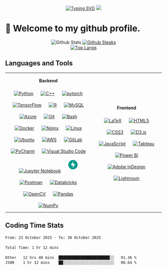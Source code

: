 <p align="center"> 
  <a href="https://git.io/typing-svg"><img src="https://readme-typing-svg.demolab.com?font=Fira+Code&size=16&pause=1000&color=45F74B&background=000000E1&center=true&vCenter=true&width=160&height=29&lines=Visitor+Counts%3A" alt="Typing SVG" /></a>
  <img src="https://profile-counter.deno.dev/selichuyi/count.svg" />
</p>

👋 Welcome to my github profile.
=====

<!-- 
- 🔭 I’m currently working on ...
- 🌱 I’m currently learning ...
- 👯 I’m looking to collaborate on ...
- 🤔 I’m looking for help with ...
- 💬 Ask me about ...
- 📫 How to reach me: ...
- 😄 Pronouns: ...
- ⚡ Fun fact: ...
-->


<!-- 
[![WakaTime stats](https://github-readme-stats.vercel.app/api/wakatime?username=selin)](https://github.com/anuraghazra/github-readme-stats)
![profile views](https://komarev.com/ghpvc/?username=selichuyi)
  <a href="https://github.com/anuraghazra/github-readme-stats"><img src="https://github-readme-stats.vercel.app/api/top-langs/?username=selichuyi&layout=compact&title_color=eb8921" alt="Top Langs" /></a> 
  <a href="https://git.io/streak-stats"><img src="https://streak-stats.demolab.com?user=selin" alt="Github Steaks" /></a> <br>
  <a href="https://github.com/ryo-ma/github-profile-trophy"><img src="https://github-profile-trophy.vercel.app/?username=selichuyi" alt="selichuyi" /></a>
  <a href="https://github.com/anuraghazra/github-readme-stats"><img src="https://github-readme-stats-selinaver.vercel.app/api/wakatime?username=selin&layout=compact&title_color=eb8921" alt="wakatime"></a> 
-->
<!-- ###################################################################### Metrics ###################################################################### -->
<p align="center"> 
  <a><img src="https://github-readme-stats-selinaver.vercel.app/api?username=selichuyi&count_private=true&show_icons=true&bg_color=00000000&title_color=eb8921&icon_color=eb8921&text_color=black&hide_rank=true" alt="Github Stats"></a> 
  <a href="https://git.io/streak-stats"><img src="https://github-readme-streak-stats-sage-chi.vercel.app?user=selichuyi&card_width=490&mode=weekly&count_private=true" alt="Github Steaks" /></a> <br>
  <a href="https://github.com/anuraghazra/github-readme-stats"><img src="https://github-readme-stats-selinaver.vercel.app/api/top-langs/?username=selichuyi&layout=compact&title_color=eb8921&count_private=true" alt="Top Langs" /></a> 
</p>




## Languages and Tools
<table><tr><td valign="center" width="55%">

<p align="center"><b>Backend</b></p>
<div align="center">  
  <a href="https://www.python.org/" target="_blank"><img style="margin: 10px" src="https://profilinator.rishav.dev/skills-assets/python-original.svg" alt="Python" height="30" /></a>  
  <a href="https://www.cplusplus.com/" target="_blank"><img style="margin: 10px" src="https://profilinator.rishav.dev/skills-assets/cplusplus-original.svg" alt="C++" height="30" /></a>  
  <a href="https://pytorch.org/" target="_blank"><img style="margin: 10px" src="https://profilinator.rishav.dev/skills-assets/pytorch-icon.svg" alt="pytorch" height="30" /></a>  
  <a href="https://www.tensorflow.org/" target="_blank"><img style="margin: 10px" src="https://profilinator.rishav.dev/skills-assets/tensorflow-icon.svg" alt="TensorFlow" height="30" /></a>  
  <a href="https://www.r-project.org/" target="_blank"><img style="margin: 10px" src="https://profilinator.rishav.dev/skills-assets/r.svg" alt="R" height="30" /></a>  
  <a href="https://www.mysql.com/" target="_blank"><img style="margin: 10px" src="https://profilinator.rishav.dev/skills-assets/mysql-original-wordmark.svg" alt="MySQL" height="30" /></a>  
  <a href="https://azure.microsoft.com/en-in/" target="_blank"><img style="margin: 10px" src="https://profilinator.rishav.dev/skills-assets/microsoft_azure-icon.svg" alt="Azure" height="30" /></a>  
  <a href="https://github.com/" target="_blank"><img style="margin: 10px" src="https://profilinator.rishav.dev/skills-assets/git-scm-icon.svg" alt="Git" height="30" /></a>  
  <a href="https://www.gnu.org/software/bash/" target="_blank"><img style="margin: 10px" src="https://profilinator.rishav.dev/skills-assets/gnu_bash-icon.svg" alt="Bash" height="30" /></a>  
  <a href="https://www.docker.com/" target="_blank"><img style="margin: 10px" src="https://profilinator.rishav.dev/skills-assets/docker-original-wordmark.svg" alt="Docker" height="30" /></a>  
  <a href="https://www.nginx.com/" target="_blank"><img style="margin: 10px" src="https://profilinator.rishav.dev/skills-assets/nginx-original.svg" alt="Nginx" height="30" /></a>  
  <a href="https://www.linux.org/" target="_blank"><img style="margin: 10px" src="https://profilinator.rishav.dev/skills-assets/linux-original.svg" alt="Linux" height="30" /></a>  
  <a href="https://ubuntu.com/"><img style="margin: 10px" height="30" src="https://raw.githubusercontent.com/marwin1991/profile-technology-icons/refs/heads/main/icons/ubuntu.png" alt="Ubuntu" /></a>
  <a href="https://aws.amazon.com/" target="_blank"><img style="margin: 10px" src="https://profilinator.rishav.dev/skills-assets/amazonwebservices-original-wordmark.svg" alt="AWS" height="30" /></a> 
  <a href="https://about.gitlab.com/"><img style="margin: 10px" height="30" src="https://raw.githubusercontent.com/marwin1991/profile-technology-icons/refs/heads/main/icons/gitlab.png" alt="GitLab" /></a>
  <a href="https://www.jetbrains.com/pycharm/"><img style="margin: 10px" height="30" src="https://raw.githubusercontent.com/marwin1991/profile-technology-icons/refs/heads/main/icons/pycharm.png" alt="PyCharm" /></a>
  <a href="https://code.visualstudio.com/"><img style="margin: 10px" height="30" src="https://raw.githubusercontent.com/marwin1991/profile-technology-icons/refs/heads/main/icons/visual_studio_code.png" alt="Visual Studio Code" /></a>
  <a href="https://jupyter.org/"><img style="margin: 10px" height="30" src="https://raw.githubusercontent.com/marwin1991/profile-technology-icons/refs/heads/main/icons/jupyter_notebook.png" alt="Jupyter Notebook" /></a>
  <a href="https://fastapi.tiangolo.com/"><img style="margin: 10px" src="https://github.com/selichuyi/selichuyi/blob/master/images/fastapi.svg" alt="FastAPI" height="30" /></a>
  <a href="https://www.postman.com/"><img style="margin: 10px" height="30" src="https://raw.githubusercontent.com/marwin1991/profile-technology-icons/refs/heads/main/icons/postman.png" alt="Postman" /></a>
  <a href="https://www.databricks.com/"><img style="margin: 10px" height="30" src="https://raw.githubusercontent.com/marwin1991/profile-technology-icons/refs/heads/main/icons/databricks.png" alt="Databricks" /></a>
  <a href="https://opencv.org/" target="_blank"><img style="margin: 10px" src="https://profilinator.rishav.dev/skills-assets/opencv-icon.svg" alt="OpenCV" height="30" /></a>  
  <a href="https://pandas.pydata.org/"><img style="margin: 10px" height="30" src="https://raw.githubusercontent.com/marwin1991/profile-technology-icons/refs/heads/main/icons/pandas.png" alt="Pandas" /></a>
  <a href="https://numpy.org/"><img style="margin: 10px" height="30" src="https://raw.githubusercontent.com/marwin1991/profile-technology-icons/refs/heads/main/icons/numpy.png" alt="NumPy" /></a>
</div>
</td><td valign="center" width="45%">

<p align="center"><b>Frontend</b></p>
<div align="center">  
<a href="https://www.latex-project.org/" target="_blank"><img style="margin: 10px" src="https://profilinator.rishav.dev/skills-assets/latex.png" alt="LaTeX" height="30" /></a>  
<a href="https://en.wikipedia.org/wiki/HTML5" target="_blank"><img style="margin: 10px" src="https://profilinator.rishav.dev/skills-assets/html5-original-wordmark.svg" alt="HTML5" height="30" /></a>  
<a href="https://www.w3schools.com/css/" target="_blank"><img style="margin: 10px" src="https://profilinator.rishav.dev/skills-assets/css3-original-wordmark.svg" alt="CSS3" height="30" /></a>  
<a href="https://d3js.org/" target="_blank"><img style="margin: 10px" src="https://profilinator.rishav.dev/skills-assets/d3js-original.svg" alt="D3.js" height="30" /></a>  
<a href="https://www.javascript.com/" target="_blank"><img style="margin: 10px" src="https://profilinator.rishav.dev/skills-assets/javascript-original.svg" alt="JavaScript" height="30" /></a>  
<a href="https://www.tableau.com/" target="_blank"><img style="margin: 10px" src="https://profilinator.rishav.dev/skills-assets/tableau.svg" alt="Tableau" height="30" /></a>  
<a href="https://powerbi.microsoft.com/en-us/" target="_blank"><img style="margin: 10px" src="https://profilinator.rishav.dev/skills-assets/powerbi.png" alt="Power Bi" height="30" /></a>  
<a href="https://www.adobe.com/in/products/indesign.html" target="_blank"><img style="margin: 10px" src="https://profilinator.rishav.dev/skills-assets/adobeindesign.svg" alt="Adobe InDesign" height="30" /></a>  
<a href="https://www.adobe.com/products/photoshop-lightroom.html" target="_blank"><img style="margin: 10px" src="https://profilinator.rishav.dev/skills-assets/lightroom.png" alt="Lightroom" height="30" /></a>  
</div>
</td></tr></table>  


## Coding Time Stats

<!--START_SECTION:waka-->

```true
From: 23 October 2025 - To: 30 October 2025

Total Time: 1 hr 12 mins

Other   12 hrs 48 mins  ███████████████████████░░   91.36 %
JSON    1 hr 12 mins    ██░░░░░░░░░░░░░░░░░░░░░░░   08.64 %
```

<!--END_SECTION:waka-->






